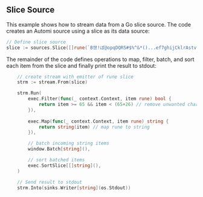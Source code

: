 ## Slice Source

This example shows how to stream data from a Go slice source.
The code creates an Automi source using a slice as its data source:

```go
// Define slice source
slice := sources.Slice([]rune(`B世!ぽ@opqDQRS#$%^&*()...ef7ghijCklrAstvw`))
```

The remainder of the code defines operations to map, filter, batch, and sort each item from
the slice and finally print the result to stdout:

```go
	// create stream with emitter of rune slice
	strm := stream.From(slice)

	strm.Run(
		exec.Filter(func(_ context.Context, item rune) bool {
			return item >= 65 && item < (65+26) // remove unwanted chars
		}),
        
		exec.Map(func(_ context.Context, item rune) string {
			return string(item) // map rune to string
		}),

		// batch incoming string items
		window.Batch[string](),

		// sort batched items
		exec.SortSlice[[]string](),
	)

	// Send result to stdout
	strm.Into(sinks.Writer[string](os.Stdout)) 
```